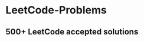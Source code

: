 LeetCode-Problems
==============================
500+ LeetCode accepted solutions
------------------------------
